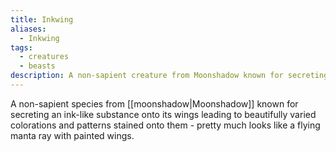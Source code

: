 ```yaml
---
title: Inkwing
aliases:
  - Inkwing
tags:
  - creatures
  - beasts
description: A non-sapient creature from Moonshadow known for secreting an ink-like substance onto its wings leading to beautifully varied colorations and patterns stained onto them.
---
```

A non-sapient species from [[moonshadow|Moonshadow]] known for secreting an ink-like substance onto its wings leading to beautifully varied colorations and patterns stained onto them - pretty much looks like a flying manta ray with painted wings.